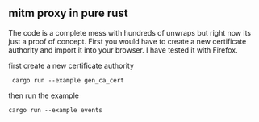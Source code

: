 ## mitm proxy in pure rust

The code is a complete mess with hundreds of unwraps but right now its just a proof of concept. First you would have to create a new certificate authority and import it into your browser. I have tested it with Firefox.

first create a new certificate authority

` cargo run --example gen_ca_cert`

then run the example

` cargo run --example events `


